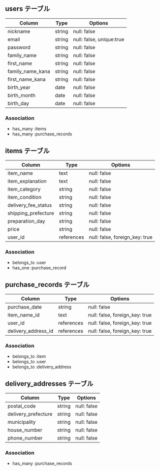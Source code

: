 ## users テーブル

| Column           | Type   | Options                  |
|------------------|--------|--------------------------|
| nickname         | string | null: false              |
| email            | string | null: false, unique:true |
| password         | string | null: false              |
| family_name      | string | null: false              |
| first_name       | string | null: false              |
| family_name_kana | string | null: false              |
| first_name_kana  | string | null: false              |
| birth_year       | date   | null: false              |
| birth_month      | date   | null: false              |
| birth_day        | date   | null: false              |


### Association
- has_many :items
- has_many :purchase_records


## items テーブル

| Column              | Type       | Options                        |
|---------------------|------------|--------------------------------|
| item_name           | text       | null: false                    |
| item_explanation    | text       | null: false                    |
| item_category       | string     | null: false                    |
| item_condition      | string     | null: false                    |
| delivery_fee_status | string     | null: false                    |
| shipping_prefecture | string     | null: false                    |
| preparation_day     | string     | null: false                    |
| price               | string     | null: false                    |
| user_id             | references | null: false, foreign_key: true |


### Association
- belongs_to :user
- has_one :purchase_record


## purchase_records テーブル

| Column              | Type       | Options                        |
|---------------------|------------|--------------------------------|
| purchase_date       | string     | null: false                    |
| item_name_id        | text       | null: false, foreign_key: true |
| user_id             | references | null: false, foreign_key: true |
| delivery_address_id | references | null: false, foreign_key: true |


### Association
- belongs_to :item
- belongs_to :user
- belongs_to :delivery_address


## delivery_addresses テーブル

| Column              | Type   | Options     |
|---------------------|--------|-------------|
| postal_code         | string | null: false |
| delivery_prefecture | string | null: false |
| municipality        | string | null: false |
| house_number        | string | null: false |
| phone_number        | string | null: false |


### Association
- has_many :purchase_records